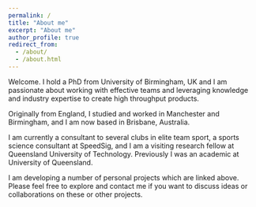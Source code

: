```yaml
---
permalink: /
title: "About me"
excerpt: "About me"
author_profile: true
redirect_from: 
  - /about/
  - /about.html
---
```


Welcome. I hold a PhD from University of Birmingham, UK and I am passionate about working with effective teams and leveraging knowledge and industry expertise to create high throughput products.

Originally from England, I studied and worked in Manchester and Birmingham, and I am now based in Brisbane, Australia.

I am currently a consultant to several clubs in elite team sport, a sports science consultant at SpeedSig, and I am a visiting research fellow at Queensland University of Technology. Previously I was an academic at University of Queensland.

I am developing a number of personal projects which are linked above. Please feel free to explore and contact me if you want to discuss ideas or collaborations on these or other projects.